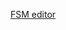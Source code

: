 [FSM editor](http://magjac.com/graphviz-visual-editor/?dot=digraph%20finite_state_machine%20%7B%0A%09fontname%3D%22Helvetica%2CArial%2Csans-serif%22%0A%09node%20%5Bfontname%3D%22Helvetica%2CArial%2Csans-serif%22%5D%0A%09edge%20%5Bfontname%3D%22Helvetica%2CArial%2Csans-serif%22%5D%0A%09rankdir%3DLR%3B%0A%09node%20%5Bshape%20%3D%20doublecircle%5D%3B%20%22Bank%20account%20list%22%3B%0A%09node%20%5Bshape%20%3D%20circle%5D%3B%0A%09%22Bank%20account%20list%22%20-%3E%20%22Adding%20bank%20account%22%20%5Blabel%20%3D%20%22Add%20bank%20account%22%5D%3B%0A%09%22Adding%20bank%20account%22%20-%3E%20%22Bank%20account%20list%22%20%5Blabel%20%3D%20%22Back%22%5D%3B%0A%09%22Adding%20bank%20account%22%20-%3E%20%22Adding%20account%20name%22%20%5Blabel%20%3D%20%22Add%20bank%20account%20name%22%5D%3B%0A%09%22Adding%20account%20name%22%20-%3E%20%22Adding%20account%20currency%22%20%5Blabel%20%3D%20%22Add%20bank%20account%20currency%22%5D%3B%0A%09%22Adding%20account%20name%22%20-%3E%20%22Bank%20account%20list%22%20%5Blabel%20%3D%20%22Cancel%22%5D%3B%0A%09%22Adding%20account%20currency%22%20-%3E%20%22Bank%20account%20list%22%20%5Blabel%20%3D%20%22Cancel%22%5D%3B%0A%09%22Adding%20account%20currency%22%20-%3E%20%22Bank%20account%20list%22%20%5Blabel%20%3D%20%22Added%20currency%22%5D%3B%0A%09%22Bank%20account%20list%22%20-%3E%20%22Bank%20account%20selected%22%20%5Blabel%20%3D%20%22Select%20bank%20account%22%5D%3B%0A%09%22Bank%20account%20selected%22%20-%3E%20%22Bank%20account%20list%22%20%5Blabel%20%3D%20%22Back%22%5D%3B%0A%09%22Bank%20account%20selected%22%20-%3E%20%22Monthly%20statistics%20selected%22%20%5Blabel%20%3D%20%22Select%20monthly%20statistics%22%5D%3B%0A%09%22Bank%20account%20selected%22%20-%3E%20%22Weekly%20statistics%20selected%22%20%5Blabel%20%3D%20%22Select%20weekly%20statistics%22%5D%3B%0A%09%22Bank%20account%20selected%22%20-%3E%20%22Select%20Upload%20bank%20statement%22%20%5Blabel%20%3D%20%22Select%20upload%20bank%20statement%22%5D%3B%0A%09%22Select%20Upload%20bank%20statement%22%20-%3E%20%22Bank%20account%20selected%22%20%5Blabel%20%3D%20%22Upload%20bank%20statement%22%5D%0A%09%22Select%20Upload%20bank%20statement%22%20-%3E%20%22Bank%20account%20selected%22%20%5Blabel%20%3D%20%22Cancel%22%5D%20%0A%09%22Weekly%20statistics%20selected%22%20-%3E%20%22Bank%20account%20selected%22%20%5Blabel%20%3D%20%22Back%22%5D%0A%09%22Monthly%20statistics%20selected%22%20-%3E%20%22Bank%20account%20selected%22%20%5Blabel%20%3D%20%22Back%22%5D%0A%09%22Monthly%20statistics%20selected%22%20-%3E%20%22Month%20selected%22%20%5Blabel%20%3D%20%22Select%20month%22%5D%0A%09%22Month%20selected%22%20-%3E%20%22Monthly%20statistics%20selected%22%20%5Blabel%20%3D%20%22Back%22%5D%0A%09%22Weekly%20statistics%20selected%22%20-%3E%20%22Week%20selected%22%20%5Blabel%20%3D%20%22Select%20week%22%5D%0A%09%22Week%20selected%22%20-%3E%20%22Weekly%20statistics%20selected%22%20%5Blabel%20%3D%20%22Back%22%5D%0A%09%22Week%20selected%22%20-%3E%20%22Transaction%20selected%22%20%5Blabel%20%3D%20%22Select%20transaction%22%5D%0A%09%22Month%20selected%22%20-%3E%20%22Transaction%20selected%22%20%5Blabel%20%3D%20%22Select%20transaction%22%5D%0A%09%22Transaction%20selected%22%20-%3E%20%22Week%20selected%22%20%5Blabel%20%3D%20%22Remove%20transaction%20from%20week%22%5D%0A%09%22Transaction%20selected%22%20-%3E%20%22Month%20selected%22%20%5Blabel%20%3D%20%22Remove%20transaction%20from%20month%22%5D%0A%09%22Transaction%20selected%22%20-%3E%20%22Month%20selected%22%20%5Blabel%20%3D%20%22Back%20to%20month%22%5D%0A%09%22Transaction%20selected%22%20-%3E%20%22Week%20selected%22%20%5Blabel%20%3D%20%22Back%20to%20week%22%5D%0A%09%22Bank%20account%20selected%22%20-%3E%20%22Adding%20manual%20transaction%22%20%5Blabel%20%3D%20%22Add%20manual%20transaction%22%5D%3B%0A%09%22Adding%20manual%20transaction%22%20-%3E%20%22Adding%20transaction%20amount%22%20%5Blabel%3D%20%22Add%20transaction%20amount%22%5D%3B%0A%09%22Adding%20transaction%20amount%22%20-%3E%20%22Adding%20transaction%20title%22%20%5Blabel%3D%22Add%20transaction%20title%22%5D%3B%0A%09%22Adding%20transaction%20title%22%20-%3E%20%22Bank%20account%20selected%22%20%5Blabel%3D%22Cancel%22%5D%0A%09%22Adding%20transaction%20amount%22%20-%3E%20%22Bank%20account%20selected%22%20%5Blabel%3D%22Cancel%22%5D%0A%09%22Adding%20transaction%20title%22%20-%3E%20%22Bank%20account%20selected%22%20%5Blabel%3D%22Added%20transaction%22%5D%0A%0A%7D%0A)
